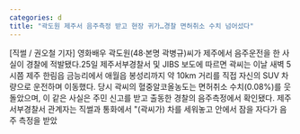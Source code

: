 ```yaml
---
categories: d
title: "곽도원 제주서 음주측정 받고 현장 귀가…경찰 면허취소 수치 넘어섰다"
---
```

[직썰 / 권오철 기자] 영화배우 곽도원(48·본명 곽병규)씨가 제주에서 음주운전을 한 사실이 경찰에 적발됐다.25일 제주서부경찰서 및 JIBS 보도에 따르면 곽씨는 이날 새벽 5시쯤 제주 한림읍 금능리에서 애월읍 봉성리까지 약 10km 거리를 직접 자신의 SUV 차량으로 운전하며 이동했다. 당시 곽씨의 혈중알코올농도는 면허취소 수치(0.08%)를 웃돌았으며, 이 같은 사실은 주민 신고를 받고 출동한 경찰의 음주측정에서 확인됐다. 제주서부경찰서 관계자는 직썰과 통화에서 "(곽씨가) 차를 세워놓고 안에서 잠을 자다가 음주 측정을 받았
